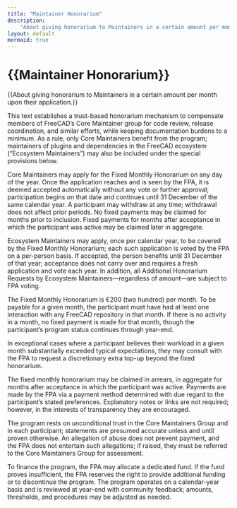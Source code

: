 ```yaml
---
title: "Maintainer Honorarium"
description:
    "About giving honorarium to Maintainers in a certain amount per month upon their application."
layout: default
mermaid: true
---
```


# {{Maintainer Honorarium}}

{{About giving honorarium to Maintainers in a certain amount per month upon their application.}}

This text establishes a trust-based honorarium mechanism to compensate members of FreeCAD’s Core Maintainer group for code review, release coordination, and similar efforts, while keeping documentation burdens to a minimum. As a rule, only Core Maintainers benefit from the program; maintainers of plugins and dependencies in the FreeCAD ecosystem (“Ecosystem Maintainers”) may also be included under the special provisions below.

Core Maintainers may apply for the Fixed Monthly Honorarium on any day of the year. Once the application reaches and is seen by the FPA, it is deemed accepted automatically without any vote or further approval; participation begins on that date and continues until 31 December of the same calendar year. A participant may withdraw at any time; withdrawal does not affect prior periods. No fixed payments may be claimed for months prior to inclusion. Fixed payments for months after acceptance in which the participant was active may be claimed later in aggregate.

Ecosystem Maintainers may apply, once per calendar year, to be covered by the Fixed Monthly Honorarium; each such application is voted by the FPA on a per-person basis. If accepted, the person benefits until 31 December of that year; acceptance does not carry over and requires a fresh application and vote each year. In addition, all Additional Honorarium Requests by Ecosystem Maintainers—regardless of amount—are subject to FPA voting.

The Fixed Monthly Honorarium is €200 (two hundred) per month. To be payable for a given month, the participant must have had at least one interaction with any FreeCAD repository in that month. If there is no activity in a month, no fixed payment is made for that month, though the participant’s program status continues through year-end.

In exceptional cases where a participant believes their workload in a given month substantially exceeded typical expectations, they may consult with the FPA to request a discretionary extra top-up beyond the fixed honorarium.

The fixed monthly honorarium may be claimed in arrears, in aggregate for months after acceptance in which the participant was active. Payments are made by the FPA via a payment method determined with due regard to the participant’s stated preferences. Explanatory notes or links are not required; however, in the interests of transparency they are encouraged.

The program rests on unconditional trust in the Core Maintainers Group and in each participant; statements are presumed accurate unless and until proven otherwise. An allegation of abuse does not prevent payment, and the FPA does not entertain such allegations; if raised, they must be referred to the Core Maintainers Group for assessment.

To finance the program, the FPA may allocate a dedicated fund. If the fund proves insufficient, the FPA reserves the right to provide additional funding or to discontinue the program. The program operates on a calendar-year basis and is reviewed at year-end with community feedback; amounts, thresholds, and procedures may be adjusted as needed.